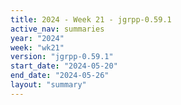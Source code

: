 ```yaml
---
title: 2024 - Week 21 - jgrpp-0.59.1
active_nav: summaries
year: "2024"
week: "wk21"
version: "jgrpp-0.59.1"
start_date: "2024-05-20"
end_date: "2024-05-26"
layout: "summary"
---
```

